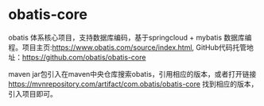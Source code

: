 # obatis-core
obatis 体系核心项目，支持数据库编码，基于springcloud + mybatis 数据库编程。项目主页:https://www.obatis.com/source/index.html, GitHub代码托管地址：https://github.com/obatis/obatis-core

maven jar包引入在maven中央仓库搜索obatis，引用相应的版本，或者打开链接 https://mvnrepository.com/artifact/com.obatis/obatis-core 找到相应的版本，引入项目即可。